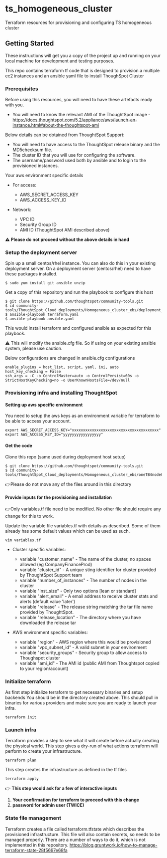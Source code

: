 # ts_homogeneous_cluster
Terraform resources for provisioning and configuring TS homogeneous cluster

## Getting Started
These instructions will get you a copy of the project up and running on your local machine for development and testing purposes.

This repo contains terraform tf code that is designed to provision a multiple ec2 instances and an ansible yaml file to install ThoughSpot Cluster

### Prerequisites

Before using this resources, you will need to have these artefacts ready with you.

- You will need to know the relevant AMI of the ThoughtSpot image - https://docs.thoughtspot.com/5.2/appliance/aws/launch-an-instance.html#about-the-thoughtspot-ami

Below details can be obtained from ThoughtSpot Support:
- You will need to have access to the ThoughtSpot release binary and the MD5checksum file.
- The cluster ID that you will use for configuring the software.
- The username/password used both by ansible and to login to the provisioned instances.

Your aws environment specific details
* For access:
  - AWS_SECRET_ACCESS_KEY
  - AWS_ACCESS_KEY_ID

* Network:
  - VPC ID
  - Security Group ID
  - AMI ID (ThoughtSpot AMI described above)

:warning: **Please do not proceed without the above details in hand**

### Setup the deployment server
Spin up a small centos/rhel instance. You can also do this in your existing deployment server.
On a deployment server (centos/rhel) need to have these packages installed.
```
$ sudo yum install git ansible unzip
```

Get a copy of this repository and run the playbook to configure this host
```
$ git clone https://github.com/thoughtspot/community-tools.git
$ cd community-tools/ThoughtSpot_Cloud_deployments/Homogeneous_cluster_ebs/deployment_host
$ ansible-playbook terraform.yaml
$ ansible-playbook ansible.yaml
```

This would install terraform and configured ansible as expected for this playbook.

:warning: This will modify the ansible.cfg file. So if using on your existing ansible system, please use caution.

Below configurations are changed in ansible.cfg configurations
```
enable_plugins = host_list, script, yaml, ini, auto
host_key_checking = False
ssh_args = -C -o ControlMaster=auto -o ControlPersist=60s -o StrictHostKeyChecking=no -o UserKnownHostsFile=/dev/null
```

### Provisioning infra and installing ThoughtSpot
#### Setting up aws specific environment
You need to setup the aws keys as an environment variable for terraform to be able to access your account.

```
export AWS_SECRET_ACCESS_KEY="xxxxxxxxxxxxxxxxxxxxxxxxxxxxxxxxxxxxxxx"
export AWS_ACCESS_KEY_ID="yyyyyyyyyyyyyyyyy"
```

#### Get the code
Clone this repo (same used during deployment host setup)
```
$ git clone https://github.com/thoughtspot/community-tools.git
$ cd community-tools/ThoughtSpot_Cloud_deployments/Homogeneous_cluster_ebs/oneTB4nodeCluster
```
:point_right:Please do not move any of the files around in this directory

#### Provide inputs for the provisioning and installation
:point_right:Only variables.tf file need to be modified. No other file should require any change for this to work.

Update the variable file variables.tf with details as described. Some of them already has some default values which can be used as such.
```
vim variables.tf
```
* Cluster specific variables:
  - variable "customer_name" - The name of the cluster, no spaces allowed (eg CompanyFinanceProd)
  - variable "cluster_id" - A unique sting identifier for cluster provided by ThoughtSpot Support team
  - variable "number_of_instances" - The number of nodes in the cluster
  - variable "inst_size" - Only two options [lean or standard]
  - variable "alert_email" - A email address to receive cluster stats and alerts (default value 'later')
  - variable "release" - The release string matching the tar file name provided by ThoughtSpot.
  - variable "release_location" - The directory where you have downloaded the release tar

* AWS environment specific variables:
  - variable "region" - AWS region where this would be provisioned
  - variable "vpc_subnet_id" - A valid subnet in your environment
  - variable "security_groups" - Security group to allow access to Thoughspot cluster
  - variable "ami_id" - The AMI id (public AMI from Thoughtspot copied to your region/account)

### Initialize terraform
As first step initialize terraform to get necessary binaries and setup backends
You should be in the directory created above.
This should pull in binaries for various providers and make sure you are ready to launch your infra.
```
terraform init
```
### Launch infra
Terraform provides a step to see what it will create before actually creating the physical world.
This step gives a dry-run of what actions terraform will perform to create your infrastructure.
```
terraform plan
```
This step creates the infrastructure as defined in the tf files
```
terraform apply
```
:point_right: **This step would ask for a few of interactive inputs**
1. **Your confirmation for terraform to proceed with this change**
2. **password for admin user (TWICE)**


### State file management
Terraform creates a file called terraform.tfstate which describes the provisioned infrastructure.
This file will also contain secrets, so needs to be managed properly.
There are a number of ways to do it, which is not implemented in this repository.
https://blog.gruntwork.io/how-to-manage-terraform-state-28f5697e68fa
